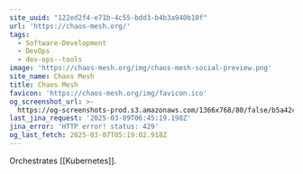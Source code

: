 ```yaml
---
site_uuid: "122ed2f4-e71b-4c55-bdd3-b4b3a940b10f"
url: 'https://chaos-mesh.org/'
tags:
  - Software-Development
  - DevOps
  - dev-ops--tools
image: 'https://chaos-mesh.org/img/chaos-mesh-social-preview.png'
site_name: Chaos Mesh
title: Chaos Mesh
favicon: 'https://chaos-mesh.org/img/favicon.ico'
og_screenshot_url: >-
  https://og-screenshots-prod.s3.amazonaws.com/1366x768/80/false/b5a42cf580f63eaaed77d43fcbdca6256881e8f8bceaff1ab695035603384632.jpeg
last_jina_request: '2025-03-09T06:45:19.198Z'
jina_error: 'HTTP error! status: 429'
og_last_fetch: 2025-03-07T05:19:02.918Z
---
```

Orchestrates [[Kubernetes]].

